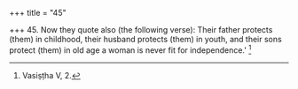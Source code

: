 +++
title = "45"

+++
45. Now they quote also (the following verse): Their father protects (them) in childhood, their husband protects (them) in youth, and their sons protect (them) in old age a woman is never fit for independence.' [^38] 


[^38]:  Vasiṣṭha V, 2.
